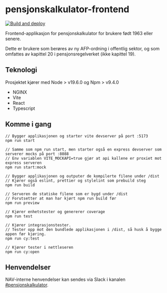 # pensjonskalkulator-frontend

[
![Build and deploy](https://github.com/navikt/pensjonskalkulator-frontend/actions/workflows/deploy-dev.yaml/badge.svg)
](https://github.com/navikt/pensjonskalkulator-frontend/actions/workflows/deploy-dev.yaml)

Frontend-applikasjon for pensjonskalkulator for brukere født 1963 eller senere.

Dette er brukere som berøres av ny AFP-ordning i offentlig sektor, og som omfattes av kapittel 20 i
pensjonsregelverket (ikke kapittel 19).

## Teknologi

Prosjektet kjører med Node > v19.6.0 og Npm > v9.4.0

- NGINX
- Vite
- React
- Typescript

## Komme i gang

```
// Bygger applikasjonen og starter vite devserver på port :5173
npm run start
```

```
// Samme som npm run start, men starter også en express devserver som serverer mocks på port :8088
// Env variablen VITE_MOCKAPI=true gjør at api kallene er proxiet mot express serveren
npm run start:mock
```

```
// Bygger applikasjonen og outputer de kompilerte filene under /dist
// Kjører også eslint, prettier og stylelint som prebuild steg
npm run build
```

```
// Serveren de statiske filene som er bygd under /dist
// Forutsetter at man har kjørt npm run build før
npm run preview
```

```
// Kjører enhetstester og genererer coverage
npm run test
```

```
// Kjører integrasjonstester.
// Tester opp mot den bundlede applikasjonen i /dist, så husk å bygge appen før kjøring.
npm run cy:test

// Kjører tester i nettleseren
npm run cy:open
```

## Henvendelser

NAV-interne henvendelser kan sendes via Slack i
kanalen [#pensjonskalkulator](https://nav-it.slack.com/archives/C04M46SPSRL).
